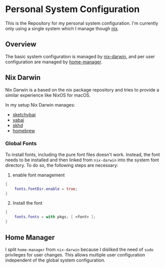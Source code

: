 # Personal System Configuration

This is the Repository for my personal system configuration. I'm currently only using a single system which I manage though [nix]().

## Overview

The basic system configuration is managed by [nix-darwin](), and per user configuration are managed by [home-manager]().

## Nix Darwin

Nix Darwin is a based on the nix package repository and tries to provide a similar experience like NixOS for macOS.

In my setup Nix Darwin manages:

- [sketchybar]()
- [yabai]()
- [skhd]()
- [homebrew]()

### Global Fonts

To install fonts, including the pure font files doesn't work.
Instead, the font needs to be installed and then linked from `nix-darwin` into the system font directory.
To do so, the following steps are necessary:

1. enable font management

```nix
{
    fonts.fontDir.enable = true;
}
```

2. Install the font

```nix
{
    fonts.fonts = with pkgs; [ <font> ];
}
```

## Home Manager

I split `home-manager` from `nix-darwin` because I disliked the need of `sudo` privileges for user changes. This allows multiple user configuration independent of the global system configuration.
